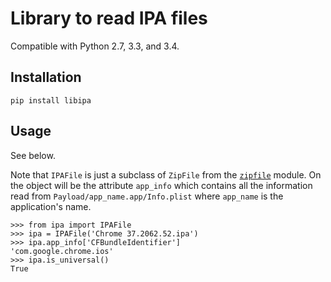# Library to read IPA files

Compatible with Python 2.7, 3.3, and 3.4.

## Installation
```
pip install libipa
```

## Usage

See below.

Note that `IPAFile` is just a subclass of `ZipFile` from the [`zipfile`](https://docs.python.org/2/library/zipfile.html)  module. On the object will be the attribute `app_info` which contains all the information read from `Payload/app_name.app/Info.plist` where `app_name` is the application's name.

```
>>> from ipa import IPAFile
>>> ipa = IPAFile('Chrome 37.2062.52.ipa')
>>> ipa.app_info['CFBundleIdentifier']
'com.google.chrome.ios'
>>> ipa.is_universal()
True
```
